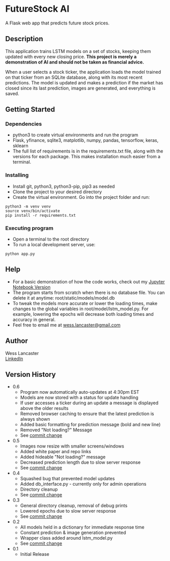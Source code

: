 # FutureStock AI

A Flask web app that predicts future stock prices.

## Description

This application trains LSTM models on a set of stocks, keeping them updated with every new closing price. **This project is merely a demonstration of AI and should not be taken as financial advice.**

When a user selects a stock ticker, the application loads the model trained on that ticker from an SQLite database, along with its most recent predictions. The model is updated and makes a prediction if the market has closed since its last prediction, images are generated, and everything is saved.

## Getting Started

### Dependencies

* python3 to create virtual environments and run the program
* Flask, yfinance, sqlite3, matplotlib, numpy, pandas, tensorflow, keras, sklearn
* The full list of requirements is in the requirements.txt file, along with the versions for each package. This makes installation much easier from a terminal.

### Installing

* Install git, python3, python3-pip, pip3 as needed
* Clone the project to your desired directory
* Create the virtual environment. Go into the project folder and run:
``` 
python3 -m venv venv
source venv/bin/activate
pip install -r requirements.txt
```

### Executing program

* Open a terminal to the root directory
* To run a local development server, use:
``` 
python app.py
```

## Help

* For a basic demonstration of how the code works, check out my [Jupyter Notebook Version](https://colab.research.google.com/drive/1z96VjkJXcIOQ6KdNjEPjhmxKKfLd7FLH)
* The program starts from scratch when there is no database file. You can delete it at anytime: root/static/models/model.db
* To tweak the models more accurate or lower the loading times, make changes to the global variables in root/model/lstm_model.py. For example, lowering the epochs will decrease both loading times and accuracy in general.
* Feel free to email me at wess.lancaster@gmail.com

## Author

Wess Lancaster  
[LinkedIn](https://linkedin.com/in/wessbl)

## Version History
* 0.6
    * Program now automatically auto-updates at 4:30pm EST
    * Models are now stored with a status for update handling
    * If user accesses a ticker during an update a message is displayed above the older results
    * Removed browser caching to ensure that the latest prediction is always shown
    * Added basic formatting for prediction message (bold and new line)
    * Removed "Not loading?" Message
    * See [commit change](https://github.com/wessbl/wbl-aistocks/commit/2406748f5aac82f328ce579fc554bb37e5ea3610)
* 0.5
    * Images now resize with smaller screens/windows
    * Added white paper and repo links
    * Added hideable "Not loading?" message
    * Decreased prediction length due to slow server response
    * See [commit change](https://github.com/wessbl/wbl-aistocks/commit/5740fac657a7a16181d3a19ea7f43b089d096ad2)
* 0.4
    * Squashed bug that prevented model updates
    * Added db_interface.py - currently only for admin operations
    * Directory cleanup
    * See [commit change](https://github.com/wessbl/wbl-aistocks/commit/22f1e557d6ba796af350a90c0b23e42befec3ae0)
* 0.3
    * General directory cleanup, removal of debug prints
    * Lowered epochs due to slow server response
    * See [commit change](https://github.com/wessbl/wbl-aistocks/commit/678685f3d3f6fe2298b1375f311f48b0a9492b44)
* 0.2
    * All models held in a dictionary for immediate response time
    * Constant prediction & image generation prevented
    * Wrapper class added around lstm_model.py
    * See [commit change](https://github.com/wessbl/wbl-aistocks/commit/2fb715f51e4b70cdd910bbfd11f17d2433b050c5)
* 0.1
    * Initial Release